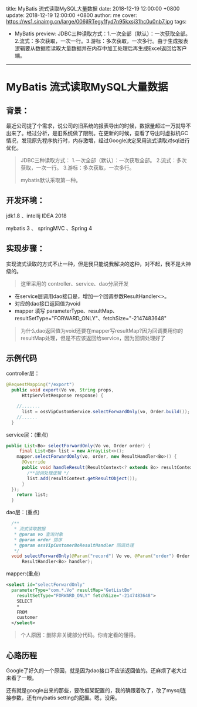title: MyBatis 流式读取MySQL大量数据
date: 2018-12-19 12:00:00 +0800
update: 2018-12-19 12:00:00 +0800
author: me
cover: https://ws1.sinaimg.cn/large/006jIRTegy1fyd7n95kxsj31hc0u0nb7.jpg
tags:

  - MyBatis
preview:  JDBC三种读取方式：1.一次全部（默认）：一次获取全部。2.流式：多次获取，一次一行。3.游标：多次获取，一次多行。由于生成报表逻辑要从数据库读取大量数据并在内存中加工处理后再生成Excel返回给客户端。

---

#  MyBatis 流式读取MySQL大量数据

## 背景：

最近公司提了个需求，说公司的旧系统的报表导出的时候，数据量超过一万就导不出来了。经过分析，是旧系统做了限制。在更新的时候，查看了导出时虚拟机GC情况，发现原先程序执行时，内存激增，经过Google决定采用流式读取对sql进行优化。

> JDBC三种读取方式：
> 1.一次全部（默认）：一次获取全部。
> 2.流式：多次获取，一次一行。
> 3.游标：多次获取，一次多行。
>
> mybatis默认采取第一种。

## 开发环境：

jdk1.8 、intellij IDEA 2018

mybatis 3 、 springMVC 、Spring 4

## 实现步骤：

实现流式读取的方式不止一种，但是我只能说我解决的这种，对不起，我不是大神级的。

> 这里采用的 controller、service、dao分层开发

* 在service层调用dao接口是，增加一个回调参数ResultHandler<>。
* 对应的dao接口返回值为void
* mapper 填写 parameterType、resultMap、resultSetType="FORWARD_ONLY"、fetchSize="-2147483648"

> 为什么dao返回值为void还要在mapper写resultMap?因为回调要用你的resultMap处理，但是不应该返回给service，因为回调处理好了

## 示例代码

controller层：

```java
@RequestMapping("/export")
  public void export(Vo vo, String props,
      HttpServletResponse response) {

    //.......
      list = ossVipCustomService.selectForwardOnly(vo, Order.build());
    //......
  }
```

service层：(重点)

```java
public List<Bo> selectForwardOnly(Vo vo, Order order) {
     final List<Bo> list = new ArrayList<>();
    mapper.selectForwardOnly(vo, order, new ResultHandler<Bo>() {
      @Override
      public void handleResult(ResultContext<? extends Bo> resultContext) {
        /**回调处理逻辑 */
        list.add(resultContext.getResultObject());
      }
  });
    return list;
  }
```

dao层：(重点)

```java
  /**
   * 流式读取数据
   * @param vo 查询对象
   * @param order 排序
   * @param ossVipCustomerBoResultHandler 回调处理
   */
  void selectForwardOnly(@Param("record") Vo vo, @Param("order") Order order,
      ResultHandler<Bo> handler);
```

mapper:(重点)

```xml
<select id="selectForwardOnly"
  parameterType="com.*.Vo" resultMap="GetListBo"
    resultSetType="FORWARD_ONLY" fetchSize="-2147483648">
    SELECT
    *
    FROM
    customer
  </select>
```

> 个人原因：删除非关键部分代码。你肯定看的懂得。

## 心路历程

Google了好久的一个原因，就是因为dao接口不应该返回值的。还麻烦了老大过来看了一眼。

还有就是google出来的那些，要改框架配置的，我的确跟着改了，改了mysql连接参数，还有mybatis setting的配置。嗯，没用。